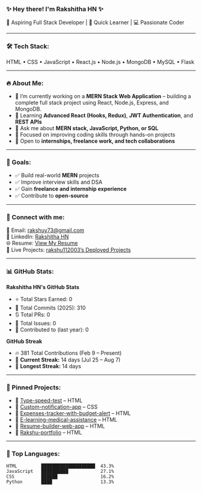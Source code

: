### ✨ Hey there! I'm Rakshitha HN ✨

🚀 Aspiring Full Stack Developer | 🌱 Quick Learner | 💻 Passionate Coder

---

### 🛠 Tech Stack:
HTML • CSS • JavaScript • React.js • Node.js • MongoDB • MySQL • Flask

---

### 🔥 About Me:
- 🔭 I’m currently working on a **MERN Stack Web Application** – building a complete full stack project using React, Node.js, Express, and MongoDB.
- 🌱 Learning **Advanced React (Hooks, Redux)**, **JWT Authentication**, and **REST APIs**
- 💬 Ask me about **MERN stack, JavaScript, Python, or SQL**
- 🎯 Focused on improving coding skills through hands-on projects
- 📢 Open to **internships, freelance work, and tech collaborations**

---

### 🎯 Goals:
- ✅ Build real-world **MERN** projects
- ✅ Improve interview skills and DSA
- ✅ Gain **freelance and internship experience**
- ✅ Contribute to **open-source**

---

### 🔗 Connect with me:
📧 Email: [rakshuy73@gmail.com](mailto:rakshuy73@gmail.com)  
💼 LinkedIn: [Rakshitha HN](https://www.linkedin.com/in/rakshitha-hn-a14124327/)  
🌐 Resume: [View My Resume](https://your-resume-link.com)  
🚀 Live Projects: [rakshu112003’s Deployed Projects](https://rakshu112003.vercel.app)

---

### 📊 GitHub Stats:

**Rakshitha HN's GitHub Stats**  
- ⭐ Total Stars Earned: 0  
- 🔁 Total Commits (2025): 310  
- 🔃 Total PRs: 0  
- 🐞 Total Issues: 0  
- 📆 Contributed to (last year): 0  

**GitHub Streak**  
- 🔥 381 Total Contributions (Feb 9 – Present)  
- 🔁 **Current Streak:** 14 days (Jul 25 – Aug 7)  
- 🌟 **Longest Streak:** 14 days

---

### 📌 Pinned Projects:
- 🔹 [Type-speed-test](https://github.com/rakshu112003/Type-speed-test) – HTML
- 🔹 [Custom-notification-app](https://github.com/rakshu112003/Custom-notification-app) – CSS
- 🔹 [Expenses-tracker-with-budget-alert](https://github.com/rakshu112003/Expenses-tracker-with-budget-alert) – HTML
- 🔹 [E-learning-medical-assistance](https://github.com/rakshu112003/E-learning-medical-assistance) – HTML
- 🔹 [Resume-builder-web-app](https://github.com/rakshu112003/Resume-builder-web-app) – HTML
- 🔹 [Rakshu-portfolio](https://github.com/rakshu112003/Rakshu-portfolio) – HTML

---

### 📌 Top Languages:
```text
HTML         ████████████████████  43.3%  
JavaScript   ██████████            27.1%  
CSS          ██████                16.2%  
Python       ████                  13.3%
